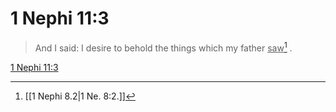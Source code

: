 # 1 Nephi 11:3

> And I said: I desire to behold the things which my father <u>saw</u>[^a] .

[1 Nephi 11:3](https://www.churchofjesuschrist.org/study/scriptures/bofm/1-ne/11?lang=eng&id=p3#p3)


[^a]: [[1 Nephi 8.2|1 Ne. 8:2.]]
